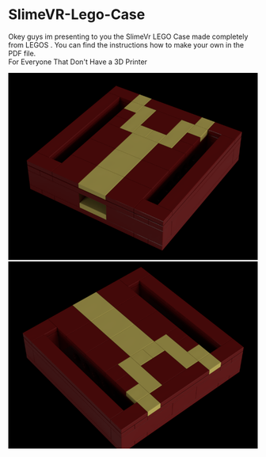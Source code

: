 # SlimeVR-Lego-Case
Okey guys im presenting to you the SlimeVr LEGO Case made completely from LEGOS . You can find the instructions how to make your own in the PDF file.</br>
For Everyone That Don't Have a 3D Printer

<img src="slimevr front.png">

<img src="slimevr back.png">
